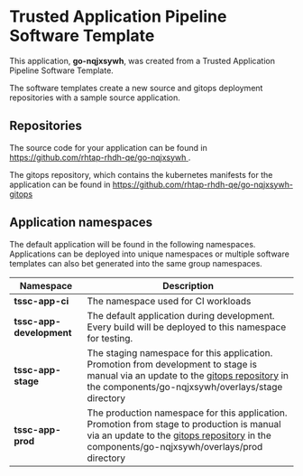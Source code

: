 # Trusted Application Pipeline Software Template

This application, **go-nqjxsywh**, was created from a Trusted Application Pipeline Software Template.

The software templates create a new source and gitops deployment repositories with a sample source application. 

## Repositories

The source code for your application can be found in [https://github.com/rhtap-rhdh-qe/go-nqjxsywh ](https://github.com/rhtap-rhdh-qe/go-nqjxsywh ).
 
The gitops repository, which contains the kubernetes manifests for the application can be found in 
[https://github.com/rhtap-rhdh-qe/go-nqjxsywh-gitops ](https://github.com/rhtap-rhdh-qe/go-nqjxsywh-gitops ) 

## Application namespaces 

The default application will be found in the following namespaces. Applications can be deployed into unique namespaces or multiple software templates can also bet generated into the same group namespaces.  

|  Namespace   |  Description   |  
| -------- | -------- |
| **tssc-app-ci** | The namespace used for CI workloads |
| **tssc-app-development** | The default application during development. Every build will be deployed to this namespace for testing. |
| **tssc-app-stage** | The staging namespace for this application. Promotion from development to stage is manual via an update to the [gitops repository](https://github.com/rhtap-rhdh-qe/go-nqjxsywh-gitops ) in the components/go-nqjxsywh/overlays/stage directory |
| **tssc-app-prod** | The production namespace for this application. Promotion from stage to production is manual via an update to the [gitops repository](https://github.com/rhtap-rhdh-qe/go-nqjxsywh-gitops ) in the components/go-nqjxsywh/overlays/prod directory |